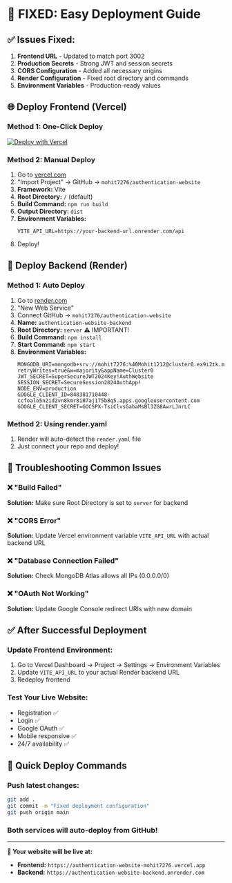# 🚀 FIXED: Easy Deployment Guide

## ✅ Issues Fixed:
1. **Frontend URL** - Updated to match port 3002
2. **Production Secrets** - Strong JWT and session secrets  
3. **CORS Configuration** - Added all necessary origins
4. **Render Configuration** - Fixed root directory and commands
5. **Environment Variables** - Production-ready values

## 🌐 Deploy Frontend (Vercel)

### Method 1: One-Click Deploy
[![Deploy with Vercel](https://vercel.com/button)](https://vercel.com/new/clone?repository-url=https://github.com/mohit7276/authentication-website)

### Method 2: Manual Deploy
1. Go to [vercel.com](https://vercel.com)
2. "Import Project" → GitHub → `mohit7276/authentication-website`
3. **Framework:** Vite
4. **Root Directory:** `/` (default)
5. **Build Command:** `npm run build`
6. **Output Directory:** `dist`
7. **Environment Variables:**
   ```
   VITE_API_URL=https://your-backend-url.onrender.com/api
   ```
8. Deploy!

## 🔧 Deploy Backend (Render)

### Method 1: Auto Deploy
1. Go to [render.com](https://render.com)
2. "New Web Service"
3. Connect GitHub → `mohit7276/authentication-website`
4. **Name:** `authentication-website-backend`
5. **Root Directory:** `server` ⚠️ IMPORTANT!
6. **Build Command:** `npm install`
7. **Start Command:** `npm start`
8. **Environment Variables:**
   ```
   MONGODB_URI=mongodb+srv://mohit7276:%40Mohit1212@cluster0.ex9i2tk.mongodb.net/authapp?retryWrites=true&w=majority&appName=Cluster0
   JWT_SECRET=SuperSecureJWT2024Key!AuthWebsite
   SESSION_SECRET=SecureSession2024AuthApp!
   NODE_ENV=production
   GOOGLE_CLIENT_ID=848381710448-ccfoalo5n2id2vn8kmr8i07aj175b8q5.apps.googleusercontent.com
   GOOGLE_CLIENT_SECRET=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
   ```

### Method 2: Using render.yaml
1. Render will auto-detect the `render.yaml` file
2. Just connect your repo and deploy!

## 🔧 Troubleshooting Common Issues

### ❌ "Build Failed"
**Solution:** Make sure Root Directory is set to `server` for backend

### ❌ "CORS Error"  
**Solution:** Update Vercel environment variable `VITE_API_URL` with actual backend URL

### ❌ "Database Connection Failed"
**Solution:** Check MongoDB Atlas allows all IPs (0.0.0.0/0)

### ❌ "OAuth Not Working"
**Solution:** Update Google Console redirect URIs with new domain

## ✅ After Successful Deployment

### Update Frontend Environment:
1. Go to Vercel Dashboard → Project → Settings → Environment Variables
2. Update `VITE_API_URL` to your actual Render backend URL
3. Redeploy frontend

### Test Your Live Website:
- Registration ✅
- Login ✅  
- Google OAuth ✅
- Mobile responsive ✅
- 24/7 availability ✅

## 🎯 Quick Deploy Commands

### Push latest changes:
```bash
git add .
git commit -m "Fixed deployment configuration"
git push origin main
```

### Both services will auto-deploy from GitHub!

---

**🎉 Your website will be live at:**
- **Frontend:** `https://authentication-website-mohit7276.vercel.app`
- **Backend:** `https://authentication-website-backend.onrender.com`

